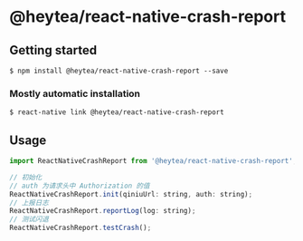# @heytea/react-native-crash-report

## Getting started

`$ npm install @heytea/react-native-crash-report --save`

### Mostly automatic installation

`$ react-native link @heytea/react-native-crash-report`

## Usage
```javascript
import ReactNativeCrashReport from '@heytea/react-native-crash-report';

// 初始化
// auth 为请求头中 Authorization 的值
ReactNativeCrashReport.init(qiniuUrl: string, auth: string);
// 上报日志
ReactNativeCrashReport.reportLog(log: string);
// 测试闪退
ReactNativeCrashReport.testCrash();
```
